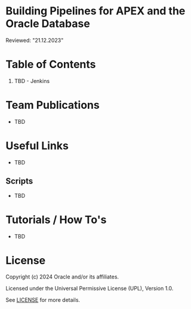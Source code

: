 # Building Pipelines for APEX and the Oracle Database
Reviewed: "21.12.2023"



# Table of Contents
 
1. TBD - Jenkins

 
# Team Publications
- TBD

# Useful Links
- TBD

## Scripts
- TBD

# Tutorials / How To's
- TBD


# License

Copyright (c) 2024 Oracle and/or its affiliates.

Licensed under the Universal Permissive License (UPL), Version 1.0.

See [LICENSE](https://github.com/oracle-devrel/technology-engineering/blob/main/LICENSE) for more details.
